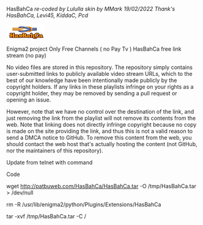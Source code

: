 HasBahCa
*re-coded by Lululla*
*skin by MMark*
*19/02/2022*
*Thank's*
*HasBahCa, Levi45, KiddaC, Pcd*


<img src="https://github.com/Belfagor2005/HasBahCa/blob/main/usr/lib/enigma2/python/Plugins/Extensions/HasBahCa/logo.png">

Enigma2 project
Only Free Channels ( no Pay Tv ) 
HasBahCa free link stream (no pay)

No video files are stored in this repository. The repository simply contains user-submitted links to publicly available video stream URLs, which to the best of our knowledge have been intentionally made publicly by the copyright holders. If any links in these playlists infringe on your rights as a copyright holder, they may be removed by sending a pull request or opening an issue.

However, note that we have no control over the destination of the link, and just removing the link from the playlist will not remove its contents from the web. Note that linking does not directly infringe copyright because no copy is made on the site providing the link, and thus this is not a valid reason to send a DMCA notice to GitHub. To remove this content from the web, you should contact the web host that's actually hosting the content (not GitHub, nor the maintainers of this repository).


Update from telnet with command


Code

wget http://patbuweb.com/HasBahCa/HasBahCa.tar -O /tmp/HasBahCa.tar > /dev/null

rm -R /usr/lib/enigma2/python/Plugins/Extensions/HasBahCa

tar -xvf /tmp/HasBahCa.tar -C /
